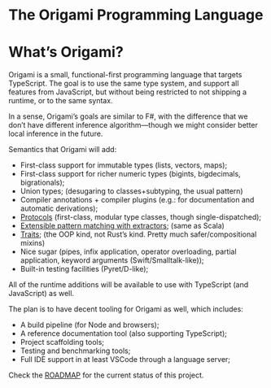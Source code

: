 # The Origami Programming Language

# What’s Origami?

Origami is a small, functional-first programming language that targets TypeScript. The goal is to use the same type system, and support all features from JavaScript, but without being restricted to not shipping a runtime, or to the same syntax.

In a sense, Origami’s goals are similar to F#, with the difference that we don’t have different inference algorithm—though we might consider better local inference in the future.

Semantics that Origami will add:

- First-class support for immutable types (lists, vectors, maps);
- First-class support for richer numeric types (bigints, bigdecimals, bigrationals);
- Union types; (desugaring to classes+subtyping, the usual pattern)
- Compiler annotations + compiler plugins (e.g.: for documentation and automatic derivations);
- [Protocols](https://clojure.org/reference/protocols) (first-class, modular type classes, though single-dispatched);
- [Extensible pattern matching with extractors](https://infoscience.epfl.ch/record/98468?ln=en); (same as Scala)
- [Traits](http://scg.unibe.ch/research/traits); (the OOP kind, not Rust’s kind. Pretty much safer/compositional mixins)
- Nice sugar (pipes, infix application, operator overloading, partial application, keyword arguments (Swift/Smalltalk-like));
- Built-in testing facilities (Pyret/D-like);

All of the runtime additions will be available to use with TypeScript (and JavaScript) as well.

The plan is to have decent tooling for Origami as well, which includes:

- A build pipeline (for Node and browsers);
- A reference documentation tool (also supporting TypeScript);
- Project scaffolding tools;
- Testing and benchmarking tools;
- Full IDE support in at least VSCode through a language server;

Check the [ROADMAP](./notes/ROADMAP.md) for the current status of this project.